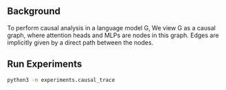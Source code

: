 ## Background

To perform causal analysis in a language model G, We view G as a causal graph, where attention heads and MLPs are nodes in this graph. Edges are implicitly given by a direct path between the nodes.

## Run Experiments

```bash
python3 -m experiments.causal_trace
```